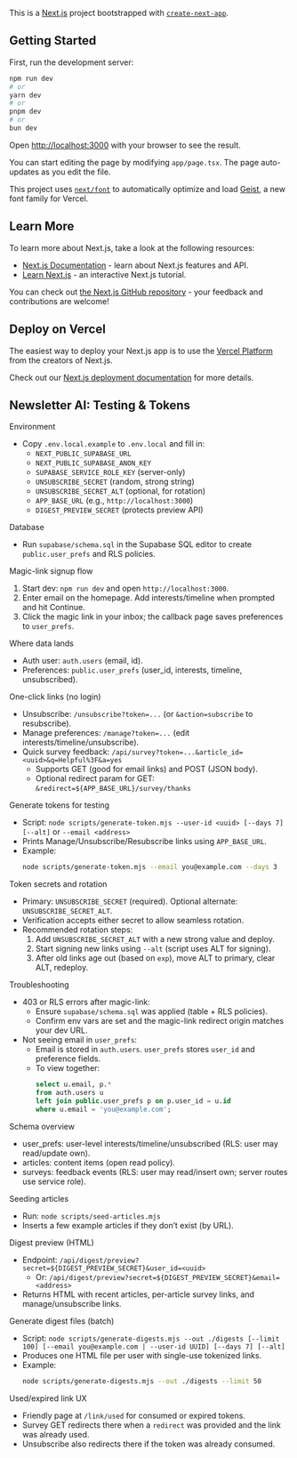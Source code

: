 This is a [Next.js](https://nextjs.org) project bootstrapped with [`create-next-app`](https://nextjs.org/docs/app/api-reference/cli/create-next-app).

## Getting Started

First, run the development server:

```bash
npm run dev
# or
yarn dev
# or
pnpm dev
# or
bun dev
```

Open [http://localhost:3000](http://localhost:3000) with your browser to see the result.

You can start editing the page by modifying `app/page.tsx`. The page auto-updates as you edit the file.

This project uses [`next/font`](https://nextjs.org/docs/app/building-your-application/optimizing/fonts) to automatically optimize and load [Geist](https://vercel.com/font), a new font family for Vercel.

## Learn More

To learn more about Next.js, take a look at the following resources:

- [Next.js Documentation](https://nextjs.org/docs) - learn about Next.js features and API.
- [Learn Next.js](https://nextjs.org/learn) - an interactive Next.js tutorial.

You can check out [the Next.js GitHub repository](https://github.com/vercel/next.js) - your feedback and contributions are welcome!

## Deploy on Vercel

The easiest way to deploy your Next.js app is to use the [Vercel Platform](https://vercel.com/new?utm_medium=default-template&filter=next.js&utm_source=create-next-app&utm_campaign=create-next-app-readme) from the creators of Next.js.

Check out our [Next.js deployment documentation](https://nextjs.org/docs/app/building-your-application/deploying) for more details.

## Newsletter AI: Testing & Tokens

Environment
- Copy `.env.local.example` to `.env.local` and fill in:
  - `NEXT_PUBLIC_SUPABASE_URL`
  - `NEXT_PUBLIC_SUPABASE_ANON_KEY`
  - `SUPABASE_SERVICE_ROLE_KEY` (server-only)
  - `UNSUBSCRIBE_SECRET` (random, strong string)
  - `UNSUBSCRIBE_SECRET_ALT` (optional, for rotation)
  - `APP_BASE_URL` (e.g., `http://localhost:3000`)
  - `DIGEST_PREVIEW_SECRET` (protects preview API)

Database
- Run `supabase/schema.sql` in the Supabase SQL editor to create `public.user_prefs` and RLS policies.

Magic-link signup flow
1. Start dev: `npm run dev` and open `http://localhost:3000`.
2. Enter email on the homepage. Add interests/timeline when prompted and hit Continue.
3. Click the magic link in your inbox; the callback page saves preferences to `user_prefs`.

Where data lands
- Auth user: `auth.users` (email, id).
- Preferences: `public.user_prefs` (user_id, interests, timeline, unsubscribed).

One-click links (no login)
- Unsubscribe: `/unsubscribe?token=...` (or `&action=subscribe` to resubscribe).
- Manage preferences: `/manage?token=...` (edit interests/timeline/unsubscribe).
- Quick survey feedback: `/api/survey?token=...&article_id=<uuid>&q=Helpful%3F&a=yes`
  - Supports GET (good for email links) and POST (JSON body).
  - Optional redirect param for GET: `&redirect=${APP_BASE_URL}/survey/thanks`

Generate tokens for testing
- Script: `node scripts/generate-token.mjs --user-id <uuid> [--days 7] [--alt]` or `--email <address>`
- Prints Manage/Unsubscribe/Resubscribe links using `APP_BASE_URL`.
- Example:
  ```bash
  node scripts/generate-token.mjs --email you@example.com --days 3
  ```

Token secrets and rotation
- Primary: `UNSUBSCRIBE_SECRET` (required). Optional alternate: `UNSUBSCRIBE_SECRET_ALT`.
- Verification accepts either secret to allow seamless rotation.
- Recommended rotation steps:
  1) Add `UNSUBSCRIBE_SECRET_ALT` with a new strong value and deploy.
  2) Start signing new links using `--alt` (script uses ALT for signing).
  3) After old links age out (based on `exp`), move ALT to primary, clear ALT, redeploy.

Troubleshooting
- 403 or RLS errors after magic-link:
  - Ensure `supabase/schema.sql` was applied (table + RLS policies).
  - Confirm env vars are set and the magic-link redirect origin matches your dev URL.
- Not seeing email in `user_prefs`:
  - Email is stored in `auth.users`. `user_prefs` stores `user_id` and preference fields.
  - To view together:
    ```sql
    select u.email, p.*
    from auth.users u
    left join public.user_prefs p on p.user_id = u.id
    where u.email = 'you@example.com';
    ```

Schema overview
- user_prefs: user-level interests/timeline/unsubscribed (RLS: user may read/update own).
- articles: content items (open read policy).
- surveys: feedback events (RLS: user may read/insert own; server routes use service role).

Seeding articles
- Run: `node scripts/seed-articles.mjs`
- Inserts a few example articles if they don’t exist (by URL).

Digest preview (HTML)
- Endpoint: `/api/digest/preview?secret=${DIGEST_PREVIEW_SECRET}&user_id=<uuid>`
  - Or: `/api/digest/preview?secret=${DIGEST_PREVIEW_SECRET}&email=<address>`
- Returns HTML with recent articles, per-article survey links, and manage/unsubscribe links.

Generate digest files (batch)
- Script: `node scripts/generate-digests.mjs --out ./digests [--limit 100] [--email you@example.com | --user-id UUID] [--days 7] [--alt]`
- Produces one HTML file per user with single-use tokenized links.
- Example:
  ```bash
  node scripts/generate-digests.mjs --out ./digests --limit 50
  ```

Used/expired link UX
- Friendly page at `/link/used` for consumed or expired tokens.
- Survey GET redirects there when a `redirect` was provided and the link was already used.
- Unsubscribe also redirects there if the token was already consumed.
